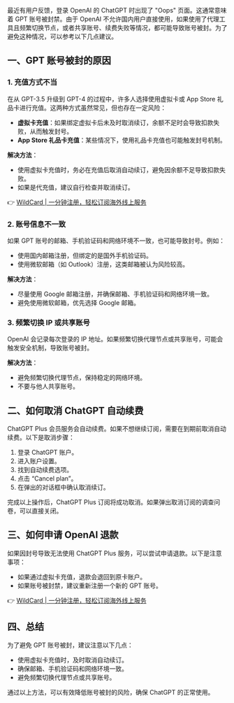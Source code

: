 最近有用户反馈，登录 OpenAI 的 ChatGPT 时出现了 "Oops" 页面。这通常意味着 GPT 账号被封禁。由于 OpenAI 不允许国内用户直接使用，如果使用了代理工具且频繁切换节点，或者共享账号、续费失败等情况，都可能导致账号被封。为了避免这种情况，可以参考以下几点建议。

## 一、GPT 账号被封的原因

### 1. 充值方式不当

在从 GPT-3.5 升级到 GPT-4 的过程中，许多人选择使用虚拟卡或 App Store 礼品卡进行充值。这两种方式虽然常见，但也存在一定风险：

- **虚拟卡充值**：如果绑定虚拟卡后未及时取消续订，余额不足时会导致扣款失败，从而触发封号。
- **App Store 礼品卡充值**：某些情况下，使用礼品卡充值也可能触发封号机制。

**解决方法**：  
- 使用虚拟卡充值时，务必在充值后取消自动续订，避免因余额不足导致扣款失败。
- 如果是代充值，建议自行检查并取消续订。

👉 [WildCard | 一分钟注册，轻松订阅海外线上服务](https://bit.ly/bewildcard)

### 2. 账号信息不一致

如果 GPT 账号的邮箱、手机验证码和网络环境不一致，也可能导致封号。例如：

- 使用国内邮箱注册，但绑定的是国外手机验证码。
- 使用微软邮箱（如 Outlook）注册，这类邮箱被认为风险较高。

**解决方法**：  
- 尽量使用 Google 邮箱注册，并确保邮箱、手机验证码和网络环境一致。
- 避免使用微软邮箱，优先选择 Google 邮箱。

### 3. 频繁切换 IP 或共享账号

OpenAI 会记录每次登录的 IP 地址。如果频繁切换代理节点或共享账号，可能会触发安全机制，导致账号被封。

**解决方法**：  
- 避免频繁切换代理节点，保持稳定的网络环境。
- 不要与他人共享账号。

## 二、如何取消 ChatGPT 自动续费

ChatGPT Plus 会员服务会自动续费。如果不想继续订阅，需要在到期前取消自动续费。以下是取消步骤：

1. 登录 ChatGPT 账户。
2. 进入账户设置。
3. 找到自动续费选项。
4. 点击 “Cancel plan”。
5. 在弹出的对话框中确认取消续订。

完成以上操作后，ChatGPT Plus 订阅将成功取消。如果弹出取消订阅的调查问卷，可以直接关闭。

## 三、如何申请 OpenAI 退款

如果因封号导致无法使用 ChatGPT Plus 服务，可以尝试申请退款。以下是注意事项：

- 如果通过虚拟卡充值，退款会退回到原卡账户。
- 如果账号被封禁，建议重新注册一个新的 GPT 账号。

👉 [WildCard | 一分钟注册，轻松订阅海外线上服务](https://bit.ly/bewildcard)

## 四、总结

为了避免 GPT 账号被封，建议注意以下几点：
- 使用虚拟卡充值时，及时取消自动续订。
- 确保邮箱、手机验证码和网络环境一致。
- 避免频繁切换代理节点或共享账号。

通过以上方法，可以有效降低账号被封的风险，确保 ChatGPT 的正常使用。
